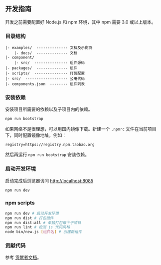 ## 开发指南

开发之前需要配置好 Node.js 和 npm 环境，其中 npm 需要 3.0 或以上版本。

### 目录结构
```text
|- examples/  -------------- 文档及示例页
    |- docs/  -------------- 文档
|- component/
    |- src/  --------------- 组件源码
|- packages/  -------------- 组件
|- scripts/  --------------- 打包配置
|- src/  ------------------- 公用代码
|- components.json  -------- 组件列表
```

### 安装依赖
安装项目所需要的依赖以及子项目内的依赖。
```bash
npm run bootstrap
```

如果网络不是很理想，可以用国内镜像下载。新建一个 `.npmrc` 文件在当前项目下，同时配置镜像地址，例如：
```text
registry=https://registry.npm.taobao.org
```

然后再运行 `npm run bootstrap` 安装依赖。

### 启动开发环境

启动完成后浏览器访问 [http://localhost:8085](http://localhost:8085)

```bash
npm run dev
```

### npm scripts
```bash
npm run dev # 启动开发环境
npm run dist # 打包组件
npm run dist:all # 单独打包每个子项目
npm run lint # 检测 js 代码风格
node bin/new.js [组件名] # 创建新组件
```

### 贡献代码

参考 [贡献者文档](https://github.com/ElemeFE/element/blob/master/.github/CONTRIBUTING.md)。
